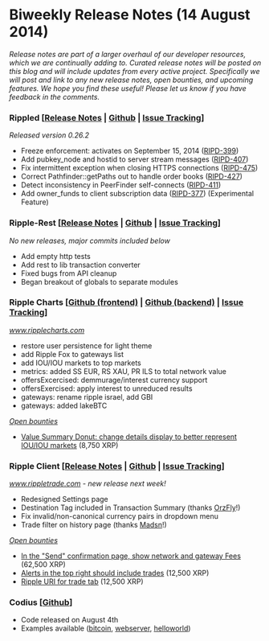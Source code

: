 # Biweekly Release Notes (14 August 2014)

_Release notes are part of a larger overhaul of our developer resources, which we are continually adding to. Curated release notes will be posted on this blog and will include updates from every active project. Specifically we will post and link to any new release notes, open bounties, and upcoming features. We hope you find these useful! Please let us know if you have feedback in the comments._

### Rippled [[Release Notes](https://ripple.com/wiki/Category:Rippled_release_notes) | [Github](https://github.com/ripple/rippled) | [Issue Tracking](https://ripplelabs.atlassian.net/secure/RapidBoard.jspa?rapidView=25)]

*Released version 0.26.2*

-   Freeze enforcement: activates on September 15, 2014 ([RIPD-399](https://ripplelabs.atlassian.net/browse/RIPD-399))
-   Add pubkey\_node and hostid to server stream messages ([RIPD-407](https://ripplelabs.atlassian.net/browse/RIPD-407))
-   Fix intermittent exception when closing HTTPS connections ([RIPD-475](https://ripplelabs.atlassian.net/browse/RIPD-475))
-   Correct Pathfinder::getPaths out to handle order books ([RIPD-427](https://ripplelabs.atlassian.net/browse/RIPD-427))
-   Detect inconsistency in PeerFinder self-connects ([RIPD-411](https://ripplelabs.atlassian.net/browse/RIPD-411))
-   Add owner\_funds to client subscription data ([RIPD-377](https://ripplelabs.atlassian.net/browse/RIPD-377)) (Experimental Feature)

### Ripple-Rest [[Release Notes](https://github.com/ripple/ripple-rest/releases) | [Github](https://github.com/ripple/ripple-rest) | [Issue Tracking](https://ripplelabs.atlassian.net/browse/RA/?selectedTab=com.atlassian.jira.jira-projects-plugin:summary-panel)]

*No new releases, major commits included below*

-   Add empty http tests
-   Add rest to lib transaction converter
-   Fixed bugs from API cleanup
-   Began breakout of globals to separate modules

### Ripple Charts [[Github (frontend)](https://github.com/ripple/ripplecharts-frontend) | [Github (backend)](https://github.com/ripple/ripple-data-api) | [Issue Tracking](https://ripplelabs.atlassian.net/browse/RC/?selectedTab=com.atlassian.jira.jira-projects-plugin:summary-panel)]

*www.ripplecharts.com*

-   restore user persistence for light theme
-   add Ripple Fox to gateways list
-   add IOU/IOU markets to top markets
-   metrics: added SS EUR, RS XAU, PR ILS to total network value
-   offersExcercised: demmurage/interest currency support
-   offersExercised: apply interest to unreduced results
-   gateways: rename ripple israel, add GBI
-   gateways: added lakeBTC

[*Open bounties*](https://www.bountysource.com/trackers/3954022-ripple-charts)

-   [Value Summary Donut: change details display to better represent IOU/IOU markets](https://www.bountysource.com/issues/3597514-value-summary-donut-change-details-display-to-better-represent-iou-iou-markets) (8,750 XRP)

### Ripple Client [[Release Notes](https://ripple.com/wiki/Ripple_Trade_Release_Notes) | [Github](https://github.com/ripple/ripple-client) | [Issue Tracking](https://ripplelabs.atlassian.net/secure/RapidBoard.jspa?rapidView=2&view=planning&selectedIssue=RT-1990&quickFilter=38&epics=visible)]

*www.rippletrade.com - new release next week!*

-   Redesigned Settings page
-   Destination Tag included in Transaction Summary (thanks [OrzFly](https://github.com/orzfly)!)
-   Fix invalid/non-canonical currency pairs in dropdown menu
-   Trade filter on history page (thanks [Madsn](https://github.com/Madsn)!)

[*Open bounties*](https://www.bountysource.com/trackers/3604734-ripple-trade)

-   [In the "Send" confirmation page, show network and gateway Fees](https://www.bountysource.com/issues/2842674-in-the-send-confirmation-page-show-network-and-gateway-fees) (62,500 XRP)
-   [Alerts in the top right should include trades](https://www.bountysource.com/issues/2842706-ripple-trade-alerts-in-the-top-right-should-include-executed-trades) (12,500 XRP)
-   [Ripple URI for trade tab](https://www.bountysource.com/issues/2842655-ripple-uri-for-trade-tab) (12,500 XRP)

### Codius [[Github](https://github.com/codius)]

-   Code released on August 4th
-   Examples available ([bitcoin](https://github.com/codius/example-bitcoin), [webserver](https://github.com/codius/example-webserver), [helloworld](https://github.com/codius/example-helloworld))

 